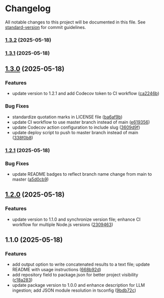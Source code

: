 # Changelog

All notable changes to this project will be documented in this file. See [standard-version](https://github.com/conventional-changelog/standard-version) for commit guidelines.

### [1.3.2](https://github.com/champ8644/tscribe/compare/v1.3.1...v1.3.2) (2025-05-18)

### [1.3.1](https://github.com/champ8644/tscribe/compare/v1.3.0...v1.3.1) (2025-05-18)

## [1.3.0](https://github.com/champ8644/tscribe/compare/v1.2.1...v1.3.0) (2025-05-18)


### Features

* update version to 1.2.1 and add Codecov token to CI workflow ([ca2246b](https://github.com/champ8644/tscribe/commit/ca2246b3ca75615e332701b5c132bbdecfc9bfbd))


### Bug Fixes

* standardize quotation marks in LICENSE file ([ba6af9b](https://github.com/champ8644/tscribe/commit/ba6af9bd2def2b2c96d7fcbff652920092342b97))
* update CI workflow to use master branch instead of main ([e619356](https://github.com/champ8644/tscribe/commit/e619356df5ed28c0a20367e1881698233d9b2c98))
* update Codecov action configuration to include slug ([3609d9f](https://github.com/champ8644/tscribe/commit/3609d9fa1deeed6c62f251594f1ed45d88dea8d8))
* update deploy script to push to master branch instead of main ([338f0b8](https://github.com/champ8644/tscribe/commit/338f0b8032d861a9ef1d4de3b0ba798086003a9f))

### [1.2.1](https://github.com/champ8644/tscribe/compare/v1.2.0...v1.2.1) (2025-05-18)


### Bug Fixes

* update README badges to reflect branch name change from main to master ([a5d0cb9](https://github.com/champ8644/tscribe/commit/a5d0cb91f8aeb0926e494baee1329b908005a3b6))

## [1.2.0](https://github.com/champ8644/tscribe/compare/v1.1.0...v1.2.0) (2025-05-18)


### Features

* update version to 1.1.0 and synchronize version file; enhance CI workflow for multiple Node.js versions ([2309463](https://github.com/champ8644/tscribe/commit/23094639d85b981527fb1cac0a71a4e1f35e4a75))

## 1.1.0 (2025-05-18)


### Features

* add output option to write concatenated results to a text file; update README with usage instructions ([668b92d](https://github.com/champ8644/tscribe/commit/668b92de966e9be3704bafe49afc78a4dbd7ab3e))
* add repository field to package.json for better project visibility ([c18a283](https://github.com/champ8644/tscribe/commit/c18a28395501ac8d9678e4a427cfcc8fcf6fa62e))
* update package version to 1.0.0 and enhance description for LLM ingestion; add JSON module resolution in tsconfig ([9bdb72c](https://github.com/champ8644/tscribe/commit/9bdb72cc90dfa7aafb16b37b16d8717190bb4fcb))
